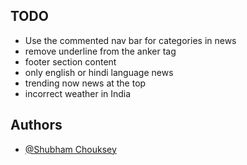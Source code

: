 ## TODO 

* Use the commented nav bar for categories in news
* remove underline from the anker tag
* footer section content
* only english or hindi language news
* trending now news at the top  
* incorrect weather in India








## Authors

- [@Shubham Chouksey](https://github.com/ShubhamChouksey123)
